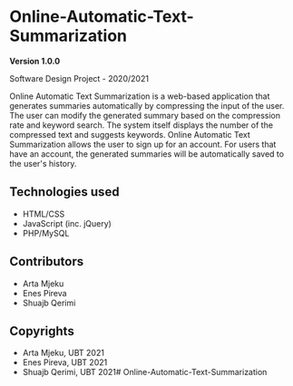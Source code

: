 # Online-Automatic-Text-Summarization


**Version 1.0.0**

Software Design Project - 2020/2021
<!-- -->

Online Automatic Text Summarization is a web-based application that generates summaries automatically by compressing the input of the user. The user can modify the generated summary based on the compression rate and keyword search.
The system itself displays the number of the compressed text and suggests keywords.
Online Automatic Text Summarization allows the user to sign up for an account. For users that have an account, the generated summaries will be automatically saved to the user's history.

## Technologies used
- HTML/CSS 
- JavaScript (inc. jQuery)
- PHP/MySQL


## Contributors
- Arta Mjeku
- Enes Pireva
- Shuajb Qerimi

## Copyrights
- Arta Mjeku, UBT 2021
- Enes Pireva, UBT 2021
- Shuajb Qerimi, UBT 2021# Online-Automatic-Text-Summarization